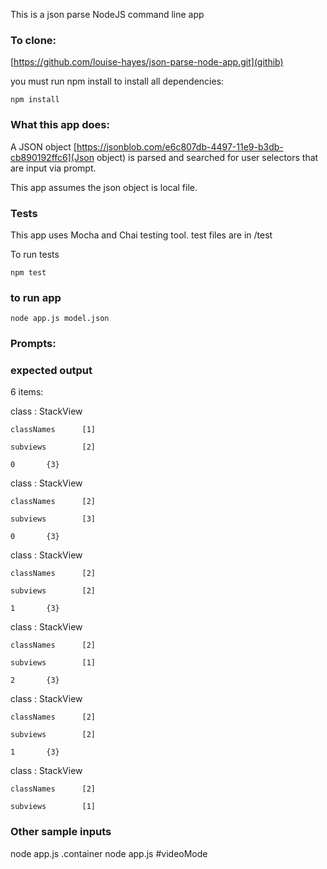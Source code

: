 This is a json parse NodeJS command line app

### To clone: 
[https://github.com/louise-hayes/json-parse-node-app.git](githib)

you must run npm install to install all dependencies:

```
npm install
```


### What this app does:
A JSON object [https://jsonblob.com/e6c807db-4497-11e9-b3db-cb890192ffc6](Json object) is parsed and searched for user selectors that are input via prompt.

This app assumes the json object is local file.

### Tests 
This app uses Mocha and Chai testing tool.
test files are in /test

To run tests

```
npm test
```

### to run app

```
node app.js model.json
```

### Prompts:



### expected output
6 items:

class	:	StackView
		
	classNames		[1]
		
	subviews		[2]
		
	0		{3}
		
class	:	StackView
		
	classNames		[2]
		
	subviews		[3]
		
	0		{3}
		
class	:	StackView
		
	classNames		[2]
		
	subviews		[2]
		
	1		{3}
		
class	:	StackView
		
	classNames		[2]
		
	subviews		[1]
		
	2		{3}
		
class	:	StackView
		
	classNames		[2]
		
	subviews		[2]
		
	1		{3}
		
class	:	StackView
		
	classNames		[2]
		
	subviews		[1]


### Other sample inputs
node app.js .container
node app.js #videoMode
